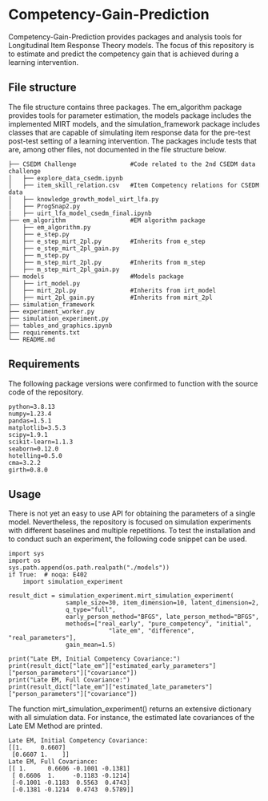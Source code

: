 
<br/><br/>
<br/><br/>
<br/><br/>
<br/><br/>
# Competency-Gain-Prediction

Competency-Gain-Prediction provides packages and analysis tools for Longitudinal Item Response Theory models. The focus of this repository is to estimate and predict the competency gain that is achieved during a learning intervention.

## File structure

The file structure contains three packages. The em_algorithm package provides tools for parameter estimation, the models package includes the implemented MIRT models, and the simulation_framework package includes classes that are capable of simulating item response data for the pre-test post-test setting of a learning intervention. The packages include tests that are, among other files, not documented in the file structure below.

```
├── CSEDM Challenge               #Code related to the 2nd CSEDM data challenge
│   ├── explore_data_csedm.ipynb
│   ├── item_skill_relation.csv   #Item Competency relations for CSEDM data
│   ├── knowledge_growth_model_uirt_lfa.py 
│   ├── ProgSnap2.py
|   ├── uirt_lfa_model_csedm_final.ipynb
├── em_algorithm                  #EM algorithm package
│   ├── em_algorithm.py
│   ├── e_step.py
│   ├── e_step_mirt_2pl.py        #Inherits from e_step
│   ├── e_step_mirt_2pl_gain.py
│   ├── m_step.py
│   ├── m_step_mirt_2pl.py        #Inherits from m_step
│   ├── m_step_mirt_2pl_gain.py
├── models                        #Models package
│   ├── irt_model.py
│   ├── mirt_2pl.py               #Inherits from irt_model
│   ├── mirt_2pl_gain.py          #Inherits from mirt_2pl
├── simulation_framework
├── experiment_worker.py
├── simulation_experiment.py
├── tables_and_graphics.ipynb
├── requirements.txt
└── README.md
```

## Requirements

The following package versions were confirmed to function with the source code of the repository.

```
python=3.8.13
numpy=1.23.4
pandas=1.5.1
matplotlib=3.5.3
scipy=1.9.1
scikit-learn=1.1.3
seaborn=0.12.0
hotelling=0.5.0
cma=3.2.2
girth=0.8.0
```

## Usage
There is not yet an easy to use API for obtaining the parameters of a single model. Nevertheless, the repository is focused on simulation experiments with different baselines and multiple repetitions. To test the installation and to conduct such an experiment, the following code snippet can be used. 

```
import sys
import os
sys.path.append(os.path.realpath("./models"))
if True:  # noqa: E402
    import simulation_experiment

result_dict = simulation_experiment.mirt_simulation_experiment(
                sample_size=30, item_dimension=10, latent_dimension=2, 
                q_type="full", 
                early_person_method="BFGS", late_person_method="BFGS",
                methods=["real_early", "pure_competency", "initial",
                            "late_em", "difference", "real_parameters"],
                gain_mean=1.5)

print("Late EM, Initial Competency Covariance:")
print(result_dict["late_em"]["estimated_early_parameters"]["person_parameters"]["covariance"])
print("Late EM, Full Covariance:")
print(result_dict["late_em"]["estimated_late_parameters"]["person_parameters"]["covariance"])

```

The function mirt_simulation_experiment() returns an extensive dictionary with all simulation data. For instance, the estimated late covariances of the Late EM Method are printed.

```
Late EM, Initial Competency Covariance:
[[1.     0.6607]
 [0.6607 1.    ]]
Late EM, Full Covariance:
[[ 1.      0.6606 -0.1001 -0.1381]
 [ 0.6606  1.     -0.1183 -0.1214]
 [-0.1001 -0.1183  0.5563  0.4743]
 [-0.1381 -0.1214  0.4743  0.5789]]
```